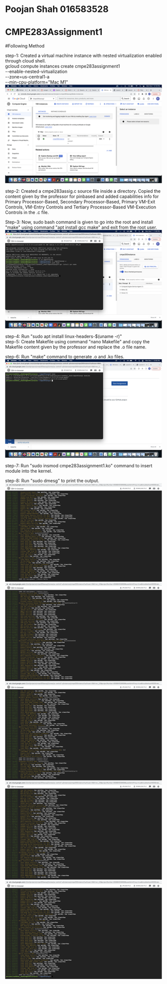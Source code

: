 # Poojan Shah 016583528

# CMPE283Assignment1


#Following Method

step-1: Created a virtual machine instance with nested virtualization enabled through cloud shell.  
gcloud compute instances create cmpe283assignment1 \
  --enable-nested-virtualization \
  --zone=us-central1-a \
  --min-cpu-platform="Mac M1"  
![screenshot(1)](https://github.com/poojan4ps/CMPE283-Virtualization_Technology/blob/master/screenshot/Screen%20Shot%202022-11-07%20at%209.19.10%20PM.png)

step-2: Created a cmpe283assig.c source file inside a directory. Copied the content given by the professor for pinbased and added capabilities info for Primary Processor-Based, Secondary Processor-Based, Primary VM-Exit Controls, VM-Entry Controls and Tertiary Processor-Based VM-Execution Controls in the .c file.  


Step-3: Now, sudo bash command is given to go into the root and install "make" using command "apt install gcc make" and exit from the root user.
![Screenshot_(11)](https://github.com/poojan4ps/CMPE283-Virtualization_Technology/blob/master/screenshot/1.png)


step-4: Run "sudo apt install linux-headers-$(uname -r)"  
step-5: Create Makefile using command "nano Makefile" and copy the Makefile content given by the professor and replace the .o file name.  


step-6: Run "make" command to generate .o and .ko files.  
![Screenshot_(10)](https://github.com/poojan4ps/CMPE283-Virtualization_Technology/blob/master/screenshot/Screen%20Shot%202022-11-07%20at%2010.56.17%20PM.png)


step-7: Run "sudo insmod cmpe283assignment1.ko" command to insert module into the kernel.  

step-8: Run "sudo dmesg" to print the output.  
![Screenshot (3)](https://github.com/poojan4ps/CMPE283-Virtualization_Technology/blob/master/screenshot/Screen%20Shot%202022-11-07%20at%209.14.43%20PM.png)
![Screenshot (4)](https://github.com/poojan4ps/CMPE283-Virtualization_Technology/blob/master/screenshot/Screen%20Shot%202022-11-07%20at%209.15.20%20PM.png)
![Screenshot_(6)](https://github.com/poojan4ps/CMPE283-Virtualization_Technology/blob/master/screenshot/Screen%20Shot%202022-11-07%20at%209.15.34%20PM.png)
![Screenshot_(7)](https://github.com/poojan4ps/CMPE283-Virtualization_Technology/blob/master/screenshot/Screen%20Shot%202022-11-07%20at%209.18.24%20PM.png)
![Screenshot (5)](https://github.com/poojan4ps/CMPE283-Virtualization_Technology/blob/master/screenshot/Screen%20Shot%202022-11-07%20at%209.18.31%20PM.png)
